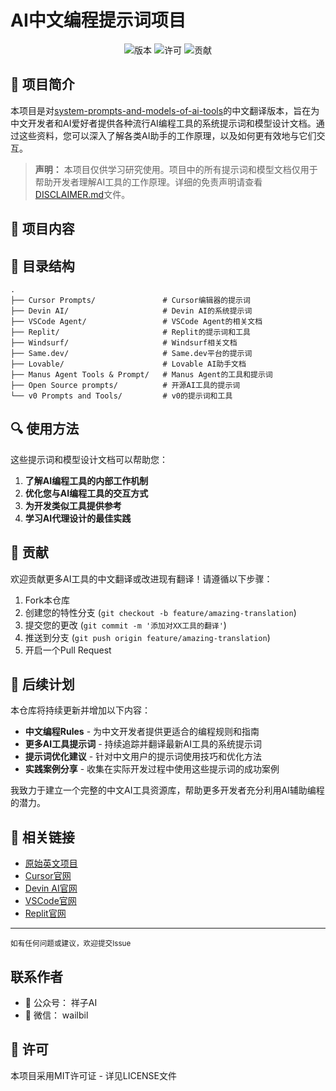 # AI中文编程提示词项目

<div align="center">
  
![版本](https://img.shields.io/badge/版本-1.0.0-blue)
![许可](https://img.shields.io/badge/许可-MIT-green)
![贡献](https://img.shields.io/badge/欢迎-贡献-brightgreen)

</div>

## 📖 项目简介

本项目是对[system-prompts-and-models-of-ai-tools](https://github.com/x1xhlol/system-prompts-and-models-of-ai-tools)的中文翻译版本，旨在为中文开发者和AI爱好者提供各种流行AI编程工具的系统提示词和模型设计文档。通过这些资料，您可以深入了解各类AI助手的工作原理，以及如何更有效地与它们交互。

> **声明：** 本项目仅供学习研究使用。项目中的所有提示词和模型文档仅用于帮助开发者理解AI工具的工作原理。详细的免责声明请查看[DISCLAIMER.md](./DISCLAIMER.md)文件。

## 🚀 项目内容
 

## 📂 目录结构

```
.
├── Cursor Prompts/               # Cursor编辑器的提示词
├── Devin AI/                     # Devin AI的系统提示词
├── VSCode Agent/                 # VSCode Agent的相关文档
├── Replit/                       # Replit的提示词和工具
├── Windsurf/                     # Windsurf相关文档
├── Same.dev/                     # Same.dev平台的提示词
├── Lovable/                      # Lovable AI助手文档
├── Manus Agent Tools & Prompt/   # Manus Agent的工具和提示词
├── Open Source prompts/          # 开源AI工具的提示词
└── v0 Prompts and Tools/         # v0的提示词和工具
```

## 🔍 使用方法

这些提示词和模型设计文档可以帮助您：

1. **了解AI编程工具的内部工作机制**
2. **优化您与AI编程工具的交互方式**
3. **为开发类似工具提供参考**
4. **学习AI代理设计的最佳实践**

## 🤝 贡献

欢迎贡献更多AI工具的中文翻译或改进现有翻译！请遵循以下步骤：

1. Fork本仓库
2. 创建您的特性分支 (`git checkout -b feature/amazing-translation`)
3. 提交您的更改 (`git commit -m '添加对XX工具的翻译'`)
4. 推送到分支 (`git push origin feature/amazing-translation`)
5. 开启一个Pull Request



## 📅 后续计划

本仓库将持续更新并增加以下内容：

- **中文编程Rules** - 为中文开发者提供更适合的编程规则和指南
- **更多AI工具提示词** - 持续追踪并翻译最新AI工具的系统提示词
- **提示词优化建议** - 针对中文用户的提示词使用技巧和优化方法
- **实践案例分享** - 收集在实际开发过程中使用这些提示词的成功案例

我致力于建立一个完整的中文AI工具资源库，帮助更多开发者充分利用AI辅助编程的潜力。

## 🔗 相关链接

- [原始英文项目](https://github.com/x1xhlol/system-prompts-and-models-of-ai-tools)
- [Cursor官网](https://cursor.sh/)
- [Devin AI官网](https://www.cognition.ai/)
- [VSCode官网](https://code.visualstudio.com/)
- [Replit官网](https://replit.com/)

---

<div align="left">
  <sub>如有任何问题或建议，欢迎提交Issue</sub>
</div>

## 联系作者

- 📱 公众号： 祥子AI
- 💬 微信： wailbil

## 📜 许可

本项目采用MIT许可证 - 详见LICENSE文件
